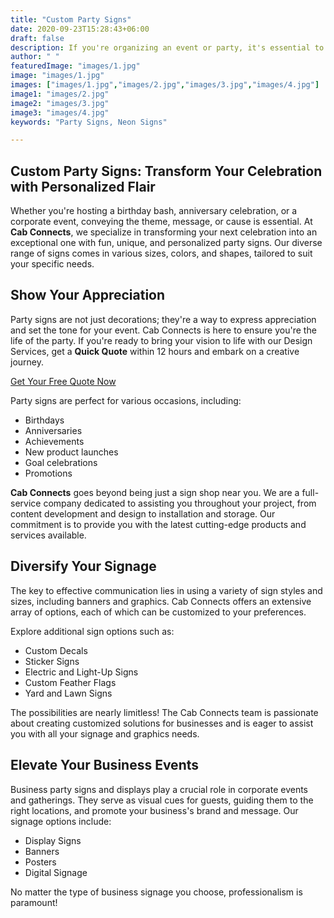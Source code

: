 ```yaml
---
title: "Custom Party Signs"
date: 2020-09-23T15:28:43+06:00
draft: false
description: If you're organizing an event or party, it's essential to convey the theme, message, or cause with a diverse range of party signs. Cab Connects can transform your next celebration into an exceptional one with fun, unique, and personalized signs in various sizes, colors, and shapes. Regardless of the occasion for your party, we will tailor the perfect assortment of signage to suit your needs
author: " "
featuredImage: "images/1.jpg"
image: "images/1.jpg"
images: ["images/1.jpg","images/2.jpg","images/3.jpg","images/4.jpg"]
image1: "images/2.jpg"
image2: "images/3.jpg"
image3: "images/4.jpg"
keywords: "Party Signs, Neon Signs"

---
```

## Custom Party Signs: Transform Your Celebration with Personalized Flair

Whether you're hosting a birthday bash, anniversary celebration, or a corporate event, conveying the theme, message, or cause is essential. At **Cab Connects**, we specialize in transforming your next celebration into an exceptional one with fun, unique, and personalized party signs. Our diverse range of signs comes in various sizes, colors, and shapes, tailored to suit your specific needs.

## Show Your Appreciation

Party signs are not just decorations; they're a way to express appreciation and set the tone for your event. Cab Connects is here to ensure you're the life of the party. If you're ready to bring your vision to life with our Design Services, get a **Quick Quote** within 12 hours and embark on a creative journey.

[Get Your Free Quote Now](/quotation-form/)

Party signs are perfect for various occasions, including:

- Birthdays
- Anniversaries
- Achievements
- New product launches
- Goal celebrations
- Promotions

**Cab Connects** goes beyond being just a sign shop near you. We are a full-service company dedicated to assisting you throughout your project, from content development and design to installation and storage. Our commitment is to provide you with the latest cutting-edge products and services available.

## Diversify Your Signage

The key to effective communication lies in using a variety of sign styles and sizes, including banners and graphics. Cab Connects offers an extensive array of options, each of which can be customized to your preferences.

Explore additional sign options such as:

- Custom Decals
- Sticker Signs
- Electric and Light-Up Signs
- Custom Feather Flags
- Yard and Lawn Signs

The possibilities are nearly limitless! The Cab Connects team is passionate about creating customized solutions for businesses and is eager to assist you with all your signage and graphics needs.

## Elevate Your Business Events

Business party signs and displays play a crucial role in corporate events and gatherings. They serve as visual cues for guests, guiding them to the right locations, and promote your business's brand and message. Our signage options include:

- Display Signs
- Banners
- Posters
- Digital Signage

No matter the type of business signage you choose, professionalism is paramount!
